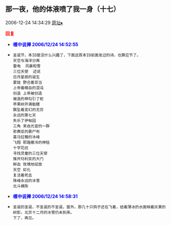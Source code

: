 ## 那一夜，他的体液喷了我一身（十七）
2006-12-24 14:34:29
[原址▸](http://www.fxgan.com/chan_time/2006_07_12/399.htm)





**<font color='red'>回复</font>**


- **<font color='blue'>缠中说禅 2006/12/24 14:52:55</font>**
- ```
  圣诞节，本ID是没什么兴趣了，下面这首本ID前面发过的诗，也算应节了。
  天空与海洋分离
  雷电  风暴和雪
  三位天使  述说
  日月星辰的诞生
  夏娃 野合着亚当
  上帝着精血的混沌
  创造 上帝被创造
  被造的神勾引了蛇
  苹果树开满骷髅
  飘坠着变幻的无穷
  永远的第七天 
  失乐了伊甸园
  三角 来自光音的一群
  弥赛亚的裹尸布 
  喜马拉雅的冰峰
  飞翔 耶路撒冷的神毯
  十字花纹 
  寻找灵童的三位天使 
  推开玛利亚的大门 
  鲜血 玫瑰地绽放 
  天空 虹化
  复活着死去 
  珠峰永远的冰雪 
  北斗横陈
  ```
- **<font color='blue'>缠中说禅 2006/12/24 14:58:31</font>**
- ```
  圣诞的圣诞，不圣诞的不圣诞，窗外，那几十只鸽子还在飞着，结着薄冰的水面映着灰黄的树影，北京十二月的冰雪仍未到来。
  下了，再见。
  ```
